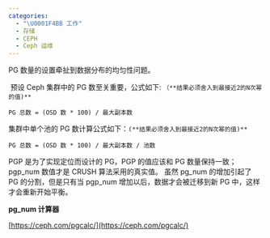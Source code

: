 ```yaml
---
categories:
  - "\U0001F4BB 工作"
  - 存储
  - CEPH
  - Ceph 运维
---
```

PG 数量的设置牵扯到数据分布的均匀性问题。

 预设 Ceph 集群中的 PG 数至关重要，公式如下: `（**结果必须舍入到最接近2的N次幂的值)**`

```plain
PG 总数 = (OSD 数 * 100) / 最大副本数
 ```

集群中单个池的 PG 数计算公式如下：`(**结果必须舍入到最接近2的N次幂的值)**`

```plain
PG 总数 = (OSD 数 * 100) / 最大副本数 / 池数
```

PGP 是为了实现定位而设计的 PG，PGP 的值应该和 PG 数量保持一致；pgp_num 数值才是 CRUSH 算法采用的真实值。
虽然 pg_num 的增加引起了 PG 的分割，但是只有当 pgp_num 增加以后，数据才会被迁移到新 PG 中，这样才会重新开始平衡。

**pg_num 计算器**

[https://ceph.com/pgcalc/](https://ceph.com/pgcalc/)

